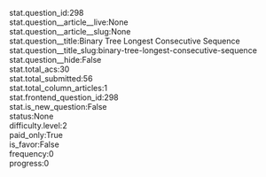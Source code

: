 stat.question_id:298  
stat.question__article__live:None  
stat.question__article__slug:None  
stat.question__title:Binary Tree Longest Consecutive Sequence  
stat.question__title_slug:binary-tree-longest-consecutive-sequence  
stat.question__hide:False  
stat.total_acs:30  
stat.total_submitted:56  
stat.total_column_articles:1  
stat.frontend_question_id:298  
stat.is_new_question:False  
status:None  
difficulty.level:2  
paid_only:True  
is_favor:False  
frequency:0  
progress:0  
